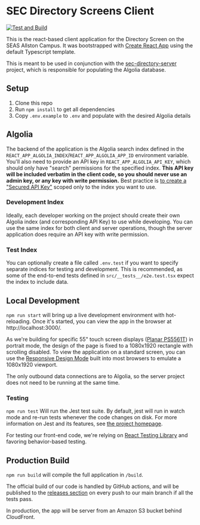 # SEC Directory Screens Client

[![Test and Build](https://github.com/seas-computing/sec-directory-client/actions/workflows/test-build.yml/badge.svg)](https://github.com/seas-computing/sec-directory-client/actions/workflows/test-build.yml)

This is the react-based client application for the Directory Screen on the SEAS Allston Campus. It was bootstrapped with [Create React App][cra] using the default Typescript template.

This is meant to be used in conjunction with the [sec-directory-server][server] project, which is responsible for populating the Algolia database.

## Setup

1. Clone this repo
2. Run `npm install` to get all dependencies
3. Copy `.env.example` to `.env` and populate with the desired Algolia details

## Algolia

The backend of the application is the Algolia search index defined in the `REACT_APP_ALGOLIA_INDEX`/`REACT_APP_ALGOLIA_APP_ID` environment variable. You'll also need to provide an API key in `REACT_APP_ALGOLIA_API_KEY`, which should only have "search" permissions for the specified index. **This API key will be included verbatim in the client code, so you should never use an admin key, or any key with write permission.** Best practice is [to create a "Secured API Key"][api-key] scoped only to the index you want to use.

### Development Index

Ideally, each developer working on the project should create their own Algolia index (and corresponding API Key) to use while developing. You can use the same index for both client and server operations, though the server application does require an API key with write permission.

### Test Index

You can optionally create a file called `.env.test` if you want to specify separate indices for testing and development. This is recommended, as some of the end-to-end tests defined in `src/__tests__/e2e.test.tsx` expect the index to include data.

## Local Development

`npm run start` will bring up a live development environment with hot-reloading. Once it's started, you can view the app in the browser at http://localhost:3000/.

As we're building for specific 55" touch screen displays ([Planar PS5561T][planar]) in portrait mode, the design of the page is fixed to a 1080x1920 rectangle with scrolling disabled. To view the application on a standard screen, you can use the [Responsive Design Mode][rdm] built into most browsers to emulate a 1080x1920 viewport.

The only outbound data connections are to Algolia, so the server project does not need to be running at the same time.

### Testing

`npm run test` Will run the Jest test suite. By default, jest will run in watch mode and re-run tests whenever the code changes on disk. For more information on Jest and its features, see [the project homepage][jest].

For testing our front-end code, we're relying on [React Testing Library][rtl] and favoring behavior-based testing.

## Production Build

`npm run build` will compile the full application in `/build`.

The official build of our code is handled by GitHub actions, and will be published to the [releases section][releases] on every push to our main branch if all the tests pass.

In production, the app will be server from an Amazon S3 bucket behind CloudFront.

[cra]: https://create-react-app.dev/
[server]: https://github.com/seas-computing/sec-directory-server
[api-key]: https://www.algolia.com/doc/guides/security/api-keys/#secured-api-keys
[planar]: https://www.planar.com/products/large-format-displays/ps4k/planar-ps5561t/
[rdm]: https://developer.mozilla.org/en-US/docs/Tools/Responsive_Design_Mode
[jest]: https://jestjs.io/
[rtl]: https://testing-library.com/docs/react-testing-library/intro/
[releases]: https://github.com/seas-computing/sec-directory-client/releases
